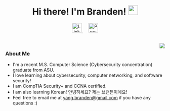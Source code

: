 <h1 align="center"> Hi there! I'm Branden! <img src="https://raw.githubusercontent.com/MartinHeinz/MartinHeinz/master/wave.gif" width="30px"></h1>

<p align="center">
<a href="https://www.linkedin.com/in/branden-yang/">
  <img height="30px" title="LinkedIn" src="https://img.shields.io/badge/LinkedIn-0077B5?style=for-the-badge&logo=linkedin&logoColor=white"/>
</a>
&emsp;
<a href="https://yangbranden.github.io/">
  <img height="30px" title="Personal Website" src="https://img.shields.io/badge/website-000000?style=for-the-badge&logo=About.me&logoColor=white"/>
</a>
</p>

<br>
<img align="right" src="https://i.pinimg.com/originals/67/4b/3e/674b3e051909840d88dcce4e6c04cb94.gif"/>

### About Me
- I'm a recent M.S. Computer Science (Cybersecurity concentration) graduate from ASU.
- I love learning about cybersecurity, computer networking, and software security!
- I am CompTIA Security+ and CCNA certified.
- I am also learning Korean! 안녕하세요? 제는 브랜든이에요!
- Feel free to email me at yang.branden@gmail.com if you have any questions :)
